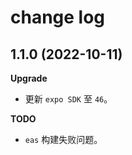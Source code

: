 # change log

## 1.1.0 (2022-10-11)

**Upgrade**

- 更新 `expo SDK` 至 `46`。

**TODO**

- `eas` 构建失败问题。